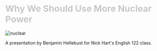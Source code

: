 <div class = "centered"><h1 style="color:#c8c8c8">Why We Should Use More Nuclear Power</h1></div>

![nuclear](https://user-images.githubusercontent.com/95508525/167943431-eb89bf18-4861-4f06-92d8-390acdae3e40.jpg)<br>
<p>
A presentation by Benjamin Hellebust for Nick Hart's English 122 class. 
</p>
